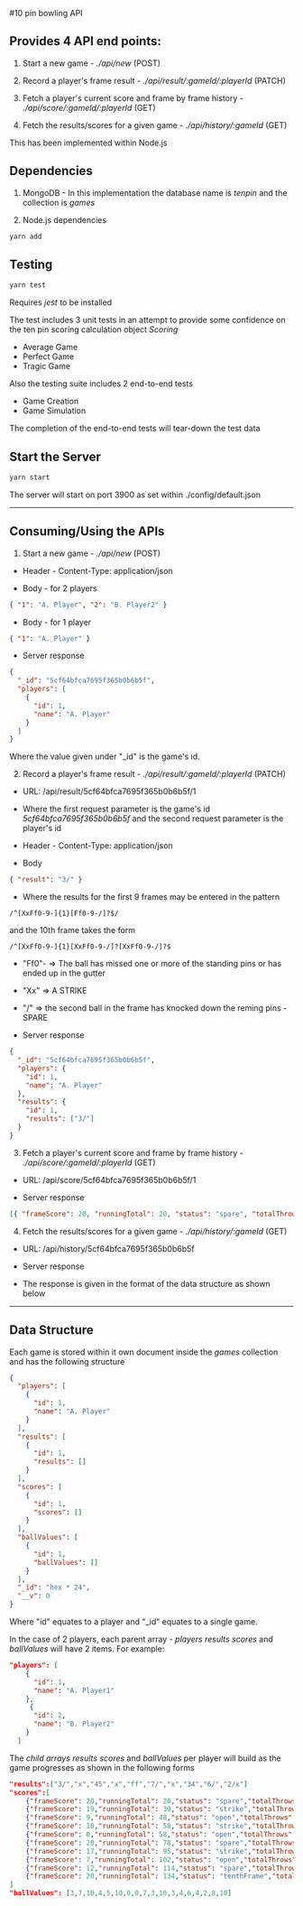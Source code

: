 #10 pin bowling API

## Provides 4 API end points:

1. Start a new game - _./api/new_ (POST)

2. Record a player's frame result - _./api/result/:gameId/:playerId_ (PATCH)

3. Fetch a player's current score and frame by frame history - _./api/score/:gameId/:playerId_ (GET)

4. Fetch the results/scores for a given game - _./api/history/:gameId_ (GET)

This has been implemented within Node.js

## Dependencies

1. MongoDB - In this implementation the database name is _tenpin_ and the collection is _games_

2. Node.js dependencies

```javascript
yarn add
```

## Testing

```javascript
yarn test
```

Requires _jest_ to be installed

The test includes 3 unit tests in an attempt to provide some confidence on the ten pin scoring calculation object _Scoring_

- Average Game
- Perfect Game
- Tragic Game

Also the testing suite includes 2 end-to-end tests

- Game Creation
- Game Simulation

The completion of the end-to-end tests will tear-down the test data

## Start the Server

```javascript
yarn start
```

The server will start on port 3900 as set within ./config/default.json

---

## Consuming/Using the APIs

1. Start a new game - _./api/new_ (POST)

- Header - Content-Type: application/json

- Body - for 2 players

```json
{ "1": "A. Player", "2": "B. Player2" }
```

- Body - for 1 player

```json
{ "1": "A. Player" }
```

- Server response

```json
{
  "_id": "5cf64bfca7695f365b0b6b5f",
  "players": [
    {
      "id": 1,
      "name": "A. Player"
    }
  ]
}
```

Where the value given under "\_id" is the game's id.

2. Record a player's frame result - _./api/result/:gameId/:playerId_ (PATCH)

- URL: /api/result/5cf64bfca7695f365b0b6b5f/1

- Where the first request parameter is the game's id _5cf64bfca7695f365b0b6b5f_ and the second request parameter is the player's id

- Header - Content-Type: application/json

- Body

```json
{ "result": "3/" }
```

- Where the results for the first 9 frames may be entered in the pattern

```
/^[XxFf0-9-]{1}[Ff0-9-/]?$/
```

and the 10th frame takes the form

```
/^[XxFf0-9-]{1}[XxFf0-9-/]?[XxFf0-9-/]?$
```

- "Ff0"- => The ball has missed one or more of the standing pins or has ended up in the gutter
- "Xx" => A STRIKE
- "/" => the second ball in the frame has knocked down the reming pins - SPARE

- Server response

```json
{
  "_id": "5cf64bfca7695f365b0b6b5f",
  "players": {
    "id": 1,
    "name": "A. Player"
  },
  "results": {
    "id": 1,
    "results": ["3/"]
  }
}
```

3. Fetch a player's current score and frame by frame history - _./api/score/:gameId/:playerId_ (GET)

- URL: /api/score/5cf64bfca7695f365b0b6b5f/1

- Server response

```json
[{ "frameScore": 20, "runningTotal": 20, "status": "spare", "totalThrows": 2 }]
```

4. Fetch the results/scores for a given game - _./api/history/:gameId_ (GET)

- URL: /api/history/5cf64bfca7695f365b0b6b5f

- Server response
- The response is given in the format of the data structure as shown below

---

## Data Structure

Each game is stored within it own document inside the _games_ collection and has the following structure

```json
{
  "players": [
    {
      "id": 1,
      "name": "A. Player"
    }
  ],
  "results": [
    {
      "id": 1,
      "results": []
    }
  ],
  "scores": [
    {
      "id": 1,
      "scores": []
    }
  ],
  "ballValues": [
    {
      "id": 1,
      "ballValues": []
    }
  ],
  "_id": "hex * 24",
  "__v": 0
}
```

Where "id" equates to a player and "\_id" equates to a single game.

In the case of 2 players, each parent array - _players_ _results_ _scores_ and _ballValues_ will have 2 items. For example:

```json
"players": [
    {
      "id": 1,
      "name": "A. Player1"
    },
     {
      "id": 2,
      "name": "B. Player2"
    }
  ]
```

The _child arrays_ _results_ _scores_ and _ballValues_ per player will build as the game progresses as shown in the following forms

```json
"results":["3/","x","45","x","ff","7/","x","34","6/","2/x"]
"scores":[
    {"frameScore": 20,"runningTotal": 20,"status": "spare","totalThrows": 2},
    {"frameScore": 19,"runningTotal": 39,"status": "strike","totalThrows": 3},
    {"frameScore": 9,"runningTotal": 48,"status": "open","totalThrows": 5},
    {"frameScore": 10,"runningTotal": 58,"status": "strike","totalThrows": 6},
    {"frameScore": 0,"runningTotal": 58,"status": "open","totalThrows": 8},
    {"frameScore": 20,"runningTotal": 78,"status": "spare","totalThrows": 10},
    {"frameScore": 17,"runningTotal": 95,"status": "strike","totalThrows": 11},
    {"frameScore": 7,"runningTotal": 102,"status": "open","totalThrows": 13},
    {"frameScore": 12,"runningTotal": 114,"status": "spare","totalThrows": 15},
    {"frameScore": 20,"runningTotal": 134,"status": "tenthFrame","totalThrows": 18}
]
"ballValues": [3,7,10,4,5,10,0,0,7,3,10,3,4,6,4,2,8,10]
```
